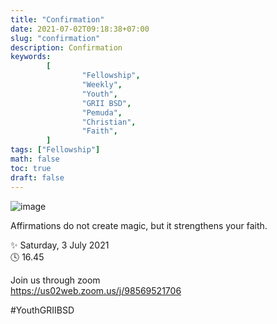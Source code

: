 ```yaml
---
title: "Confirmation"
date: 2021-07-02T09:18:38+07:00
slug: "confirmation"
description: Confirmation
keywords:
        [
                "Fellowship",
                "Weekly",
                "Youth",
                "GRII BSD",
                "Pemuda",
                "Christian",
                "Faith",
        ]
tags: ["Fellowship"]
math: false
toc: true
draft: false
---
```


![image](/images/events/20210703.jpeg)

Affirmations do not create magic, but it strengthens your faith.

✨ Saturday, 3 July 2021\
🕓 16.45

Join us through zoom\
https://us02web.zoom.us/j/98569521706

#YouthGRIIBSD
